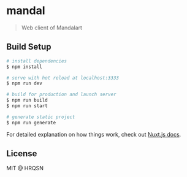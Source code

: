 # mandal

> Web client of Mandalart

## Build Setup

``` bash
# install dependencies
$ npm install

# serve with hot reload at localhost:3333
$ npm run dev

# build for production and launch server
$ npm run build
$ npm run start

# generate static project
$ npm run generate
```

For detailed explanation on how things work, check out [Nuxt.js docs](https://nuxtjs.org).

## License
MIT @ HRQSN
